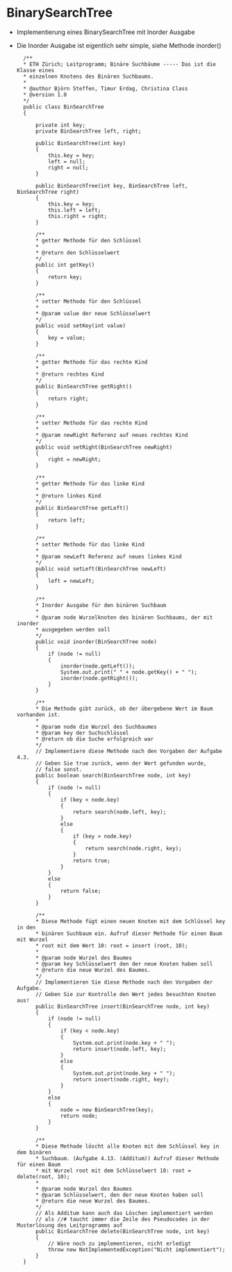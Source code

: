 # BinarySearchTree
* Implementierung eines BinarySearchTree mit Inorder Ausgabe
* Die Inorder Ausgabe ist eigentlich sehr simple, siehe Methode inorder()

		/**
		* ETH Zürich; Leitprogramm; Binäre Suchbäume ----- Das ist die Klasse eines
		* einzelnen Knotens des Binären Suchbaums.
		*
		* @author Björn Steffen, Timur Erdag, Christina Class
		* @version 1.0
		*/
		public class BinSearchTree 
		{

			private int key;
			private BinSearchTree left, right;

			public BinSearchTree(int key) 
			{
				this.key = key;
				left = null;
				right = null;
			}

			public BinSearchTree(int key, BinSearchTree left, BinSearchTree right) 
			{
				this.key = key;
				this.left = left;
				this.right = right;
			}

			/**
			* getter Methode für den Schlüssel
			*
			* @return den Schlüsselwert
			*/
			public int getKey() 
			{
				return key;
			}

			/**
			* setter Methode für den Schlüssel
			*
			* @param value der neue Schlüsselwert
			*/
			public void setKey(int value) 
			{
				key = value;
			}

			/**
			* getter Methode für das rechte Kind
			*
			* @return rechtes Kind
			*/
			public BinSearchTree getRight() 
			{
				return right;
			}

			/**
			* setter Methode für das rechte Kind
			*
			* @param newRight Referenz auf neues rechtes Kind
			*/
			public void setRight(BinSearchTree newRight) 
			{
				right = newRight;
			}

			/**
			* getter Methode für das linke Kind
			*
			* @return linkes Kind
			*/
			public BinSearchTree getLeft() 
			{
				return left;
			}

			/**
			* setter Methode für das linke Kind
			*
			* @param newLeft Referenz auf neues linkes Kind
			*/
			public void setLeft(BinSearchTree newLeft) 
			{
				left = newLeft;
			}

			/**
			* Inorder Ausgabe für den binären Suchbaum
			*
			* @param node Wurzelknoten des binären Suchbaums, der mit inorder
			* ausgegeben werden soll
			*/
			public void inorder(BinSearchTree node) 
			{
				if (node != null) 
				{
					inorder(node.getLeft());
					System.out.print(" " + node.getKey() + " ");
					inorder(node.getRight());
				}
			}

			/**
			* Die Methode gibt zurück, ob der übergebene Wert im Baum vorhanden ist.
			*
			* @param node die Wurzel des Suchbaumes
			* @param key der Suchschlüssel
			* @return ob die Suche erfolgreich war
			*/
			// Implementiere diese Methode nach den Vorgaben der Aufgabe 4.3.
			// Geben Sie true zurück, wenn der Wert gefunden wurde,
			// false sonst.
			public boolean search(BinSearchTree node, int key) 
			{
				if (node != null) 
				{
					if (key < node.key) 
					{
						return search(node.left, key);
					} 
					else 
					{
						if (key > node.key) 
						{
							return search(node.right, key);
						}
						return true;
					}
				} 
				else 
				{
					return false;
				}
			}

			/**
			* Diese Methode fügt einen neuen Knoten mit dem Schlüssel key in den
			* binären Suchbaum ein. Aufruf dieser Methode für einen Baum mit Wurzel
			* root mit dem Wert 10: root = insert (root, 10);
			*
			* @param node Wurzel des Baumes
			* @param key Schlüsselwert den der neue Knoten haben soll
			* @return die neue Wurzel des Baumes.
			*/
			// Implementieren Sie diese Methode nach den Vorgaben der Aufgabe.
			// Geben Sie zur Kontrolle den Wert jedes besuchten Knoten aus!
			public BinSearchTree insert(BinSearchTree node, int key) 
			{
				if (node != null) 
				{
					if (key < node.key) 
					{
						System.out.print(node.key + " ");
						return insert(node.left, key);
					} 
					else 
					{
						System.out.print(node.key + " ");
						return insert(node.right, key);
					}
				} 
				else 
				{
					node = new BinSearchTree(key);
					return node;
				}
			}

			/**
			* Diese Methode löscht alle Knoten mit dem Schlüssel key in dem binären
			* Suchbaum. (Aufgabe 4.13. (Additum)) Aufruf dieser Methode für einen Baum
			* mit Wurzel root mit dem Schlüsselwert 10: root = delete(root, 10);
			*
			* @param node Wurzel des Baumes
			* @param Schlüsselwert, den der neue Knoten haben soll
			* @return die neue Wurzel des Baumes.
			*/
			// Als Additum kann auch das Löschen implementiert werden
			// als //# taucht immer die Zeile des Pseudocodes in der Musterlösung des Leitprogramms auf
			public BinSearchTree delete(BinSearchTree node, int key) 
			{
				// Wäre noch zu implementieren, nicht erledigt
				throw new NotImplementedException("Nicht implementiert");
			}
		}